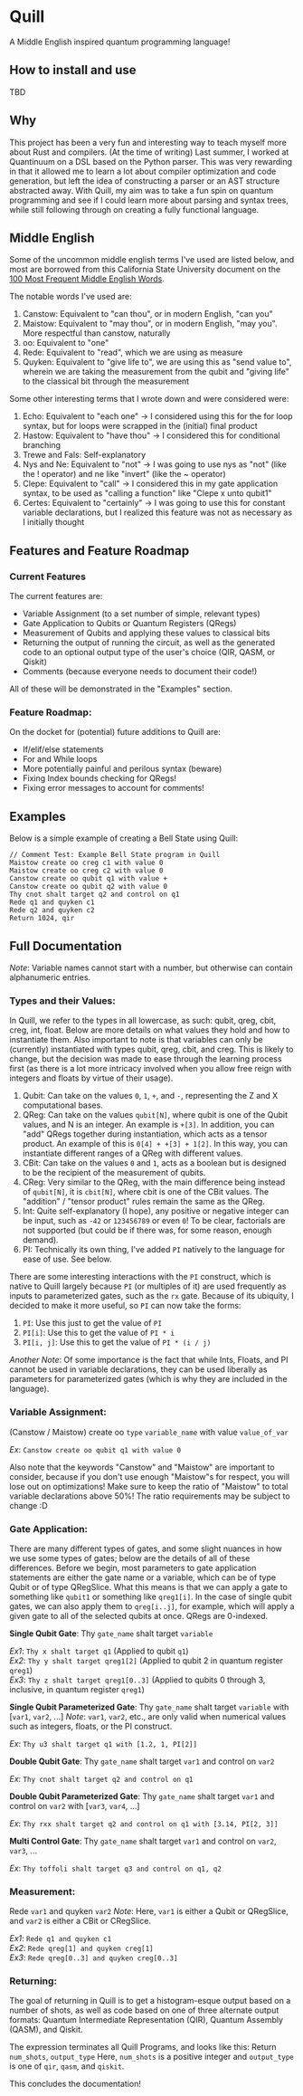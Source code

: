 # Quill
A Middle English inspired quantum programming language!

## How to install and use
TBD
## Why
This project has been a very fun and interesting way to teach myself more about Rust and compilers. (At the time of writing) Last summer, I worked at Quantinuum on a DSL based on the Python parser. This was very rewarding in that it allowed me to learn a lot about compiler optimization and code generation, but left the idea of constructing a parser or an AST structure abstracted away. With Quill, my aim was to take a fun spin on quantum programming and see if I could learn more about parsing and syntax trees, while still following through on creating a fully functional language. 

## Middle English
Some of the uncommon middle english terms I've used are listed below, and most are borrowed from this California State University document on the [100 Most Frequent Middle English Words](https://www.csustan.edu/sites/default/files/ENGLISH/Perrello/Chaucer_glossary4-30.pdf).

The notable words I've used are:
1. Canstow: Equivalent to "can thou", or in modern English, "can you"
2. Maistow: Equivalent to "may thou", or in modern English, "may you". More respectful than canstow, naturally
3. oo: Equivalent to "one"
4. Rede: Equivalent to "read", which we are using as measure
5. Quyken: Equivalent to "give life to", we are using this as "send value to", wherein we are taking the measurement from the qubit and "giving life" to the classical bit through the measurement

Some other interesting terms that I wrote down and were considered were:
1. Echo: Equivalent to "each one" -> I considered using this for the for loop syntax, but for loops were scrapped in the (initial) final product
2. Hastow: Equivalent to "have thou" -> I considered this for conditional branching
3. Trewe and Fals: Self-explanatory
4. Nys and Ne: Equivalent to "not" -> I was going to use nys as "not" (like the ! operator) and ne like "invert" (like the ~ operator)
5. Clepe: Equivalent to "call" -> I considered this in my gate application syntax, to be used as "calling a function" like "Clepe x unto qubit1"
6. Certes: Equivalent to "certainly" -> I was going to use this for constant variable declarations, but I realized this feature was not as necessary as I initially thought

## Features and Feature Roadmap
### Current Features
The current features are:
- Variable Assignment (to a set number of simple, relevant types)
- Gate Application to Qubits or Quantum Registers (QRegs)
- Measurement of Qubits and applying these values to classical bits
- Returning the output of running the circuit, as well as the generated code to an optional output type of the user's choice (QIR, QASM, or Qiskit)
- Comments (because everyone needs to document their code!)

All of these will be demonstrated in the "Examples" section.

### Feature Roadmap:
On the docket for (potential) future additions to Quill are:
- If/elif/else statements
- For and While loops
- More potentially painful and perilous syntax (beware)
- Fixing Index bounds checking for QRegs!
- Fixing error messages to account for comments!

## Examples
Below is a simple example of creating a Bell State using Quill:
```
// Comment Test: Example Bell State program in Quill
Maistow create oo creg c1 with value 0
Maistow create oo creg c2 with value 0
Canstow create oo qubit q1 with value +
Canstow create oo qubit q2 with value 0
Thy cnot shalt target q2 and control on q1
Rede q1 and quyken c1
Rede q2 and quyken c2
Return 1024, qir
```

## Full Documentation
_Note_: Variable names cannot start with a number, but otherwise can contain alphanumeric entries.

### Types and their Values:
In Quill, we refer to the types in all lowercase, as such: qubit, qreg, cbit, creg, int, float. Below are more details on what values they hold and how to instantiate them. Also important to note is that variables can only be (currently) instantiated with types qubit, qreg, cbit, and creg. This is likely to change, but the decision was made to ease through the learning process first (as there is a lot more intricacy involved when you allow free reign with integers and floats by virtue of their usage).

1. Qubit: Can take on the values `0`, `1`, `+`, and `-`, representing the Z and X computational bases.
2. QReg: Can take on the values `qubit[N]`, where qubit is one of the Qubit values, and N is an integer. An example is `+[3]`. In addition, you can "add" QRegs together during instantiation, which acts as a tensor product. An example of this is `0[4] + +[3] + 1[2]`. In this way, you can instantiate different ranges of a QReg with different values.
3. CBit: Can take on the values `0` and `1`, acts as a boolean but is designed to be the recipient of the measurement of qubits.
4. CReg: Very similar to the QReg, with the main difference being instead of `qubit[N]`, it is `cbit[N]`, where cbit is one of the CBit values. The "addition" / "tensor product" rules remain the same as the QReg.
5. Int: Quite self-explanatory (I hope), any positive or negative integer can be input, such as `-42` or `123456789` or even `0`! To be clear, factorials are not supported (but could be if there was, for some reason, enough demand).
6. PI: Technically its own thing, I've added `PI` natively to the language for ease of use. See below.

There are some interesting interactions with the `PI` construct, which is native to Quill largely because `PI` (or multiples of it) are used frequently as inputs to parameterized gates, such as the `rx` gate. Because of its ubiquity, I decided to make it more useful, so `PI` can now take the forms:
1. `PI`: Use this just to get the value of `PI`
2. `PI[i]`: Use this to get the value of `PI * i`
3. `PI[i, j]`: Use this to get the value of `PI * (i / j)` 

*Another Note*: Of some importance is the fact that while Ints, Floats, and PI cannot be used in variable declarations, they can be used liberally as parameters for parameterized gates (which is why they are included in the language).

### Variable Assignment:
(Canstow / Maistow) create oo `type` `variable_name` with value `value_of_var`

_Ex_: `Canstow create oo qubit q1 with value 0`

Also note that the keywords "Canstow" and "Maistow" are important to consider, because if you don't use enough "Maistow"s for respect, you will lose out on optimizations! Make sure to keep the ratio of "Maistow" to total variable declarations above 50%! The ratio requirements may be subject to change :D

### Gate Application:
There are many different types of gates, and some slight nuances in how we use some types of gates; below are the details of all of these differences. Before we begin, most parameters to gate application statements are either the gate name or a variable, which can be of type Qubit or of type QRegSlice. What this means is that we can apply a gate to something like `qubit1` or something like `qreg1[i]`. In the case of single qubit gates, we can also apply them to `qreg[i..j]`, for example, which will apply a given gate to all of the selected qubits at once. QRegs are 0-indexed.

**Single Qubit Gate**: Thy `gate_name` shalt target `variable`

_Ex1_: `Thy x shalt target q1` (Applied to qubit `q1`)\
_Ex2_: `Thy y shalt target qreg1[2]` (Applied to qubit 2 in quantum register `qreg1`)\
_Ex3_: `Thy z shalt target qreg1[0..3]` (Applied to qubits 0 through 3, inclusive, in quantum register `qreg1`)

**Single Qubit Parameterized Gate**: Thy `gate_name` shalt target `variable` with [`var1`, `var2`, ...]
_Note_: `var1`, `var2`, etc., are only valid when numerical values such as integers, floats, or the PI construct.

_Ex_: `Thy u3 shalt target q1 with [1.2, 1, PI[2]]`

**Double Qubit Gate**: Thy `gate_name` shalt target `var1` and control on `var2`

_Ex_: `Thy cnot shalt target q2 and control on q1`

**Double Qubit Parameterized Gate**: Thy `gate_name` shalt target `var1` and control on `var2` with [`var3`, `var4`, ...]

_Ex_: `Thy rxx shalt target q2 and control on q1 with [3.14, PI[2, 3]]`

**Multi Control Gate**: Thy `gate_name` shalt target `var1` and control on `var2`, `var3`, ...

_Ex_: `Thy toffoli shalt target q3 and control on q1, q2`

### Measurement:
Rede `var1` and quyken `var2`
_Note_: Here, `var1` is either a Qubit or QRegSlice, and `var2` is either a CBit or CRegSlice.

_Ex1_: `Rede q1 and quyken c1`\
_Ex2_: `Rede qreg[1] and quyken creg[1]`\
_Ex3_: `Rede qreg[0..3] and quyken creg[0..3]`

### Returning:
The goal of returning in Quill is to get a histogram-esque output based on a number of shots, as well as code based on one of three alternate output formats: Quantum Intermediate Representation (QIR), Quantum Assembly (QASM), and Qiskit.

The expression terminates all Quill Programs, and looks like this: Return `num_shots`, `output_type`
Here, `num_shots` is a positive integer and `output_type` is one of `qir`, `qasm`, and `qiskit`.

This concludes the documentation!
